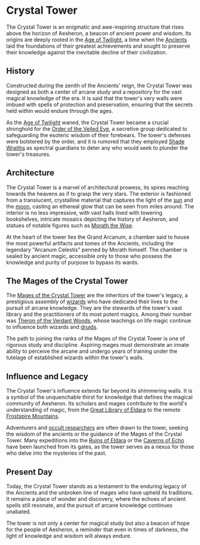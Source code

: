 # Crystal Tower

The Crystal Tower is an enigmatic and awe-inspiring structure that rises above the horizon of Aesheron, a beacon of ancient power and wisdom. Its origins are deeply rooted in the [Age of Twilight](Age%20of%20Twilight.md), a time when the [Ancients](Ancients.md) laid the foundations of their greatest achievements and sought to preserve their knowledge against the inevitable decline of their civilization.

## History

Constructed during the zenith of the Ancients' reign, the Crystal Tower was designed as both a center of arcane study and a repository for the vast magical knowledge of the era. It is said that the tower's very walls were imbued with spells of protection and preservation, ensuring that the secrets held within would endure through the ages.

As the [Age of Twilight](Age%20of%20Twilight.md) waned, the Crystal Tower became a crucial stronghold for the [Order of the Veiled Eye](Order%20of%20the%20Veiled%20Eye.md), a secretive group dedicated to safeguarding the esoteric wisdom of their forebears. The tower's defenses were bolstered by the order, and it is rumored that they employed [Shade Wraiths](Shade%20Wraiths.md) as spectral guardians to deter any who would seek to plunder the tower's treasures.

## Architecture

The Crystal Tower is a marvel of architectural prowess, its spires reaching towards the heavens as if to grasp the very stars. The exterior is fashioned from a translucent, crystalline material that captures the light of the [sun](Sun.md) and the [moon](Moon.md), casting an ethereal glow that can be seen from miles around. The interior is no less impressive, with vast halls lined with towering bookshelves, intricate mosaics depicting the history of Aesheron, and statues of notable figures such as [Morath the Wise](Morath%20the%20Wise.md).

At the heart of the tower lies the Grand Arcanum, a chamber said to house the most powerful artifacts and tomes of the Ancients, including the legendary "Arcanum Celestis" penned by Morath himself. The chamber is sealed by ancient magic, accessible only to those who possess the knowledge and purity of purpose to bypass its wards.

## The Mages of the Crystal Tower

The [Mages of the Crystal Tower](Mages%20of%20the%20Crystal%20Tower.md) are the inheritors of the tower's legacy, a prestigious assembly of [wizards](Wizards.md) who have dedicated their lives to the pursuit of arcane knowledge. They are the stewards of the tower's vast library and the practitioners of its most potent magics. Among their number was [Theron of the Verdant Woods](Theron%20of%20the%20Verdant%20Woods.md), whose teachings on life magic continue to influence both wizards and [druids](Druids.md).

The path to joining the ranks of the Mages of the Crystal Tower is one of rigorous study and discipline. Aspiring mages must demonstrate an innate ability to perceive the arcane and undergo years of training under the tutelage of established wizards within the tower's walls.

## Influence and Legacy

The Crystal Tower's influence extends far beyond its shimmering walls. It is a symbol of the unquenchable thirst for knowledge that defines the magical community of Aesheron. Its scholars and mages contribute to the world's understanding of magic, from the [Great Library of Eldara](Great%20Library%20of%20Eldara.md) to the remote [Frostspire Mountains](Frostspire%20Mountains.md).

Adventurers and [occult researchers](Occult%20Researchers.md) are often drawn to the tower, seeking the wisdom of the ancients or the guidance of the Mages of the Crystal Tower. Many expeditions into the [Ruins of Eldara](Ruins%20of%20Eldara.md) or the [Caverns of Echo](Caverns%20of%20Echo.md) have been launched from its gates, as the tower serves as a nexus for those who delve into the mysteries of the past.

## Present Day

Today, the Crystal Tower stands as a testament to the enduring legacy of the Ancients and the unbroken line of mages who have upheld its traditions. It remains a place of wonder and discovery, where the echoes of ancient spells still resonate, and the pursuit of arcane knowledge continues unabated.

The tower is not only a center for magical study but also a beacon of hope for the people of Aesheron, a reminder that even in times of darkness, the light of knowledge and wisdom will always endure.